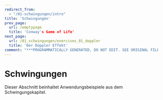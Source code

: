 ```yaml
---
redirect_from:
  - "/01-schwingungen/intro"
title: 'Schwingungen'
prev_page:
  url: /emptypage
  title: 'Conway's Game of Life'
next_page:
  url: /01_schwingungen/exercises_01_doppler
  title: 'Der Doppler Effekt'
comment: "***PROGRAMMATICALLY GENERATED, DO NOT EDIT. SEE ORIGINAL FILES IN /content***"
---
```

# Schwingungen

Dieser Abschnitt beinhaltet Anwendungsbeispiele aus dem Schwingungskapitel.